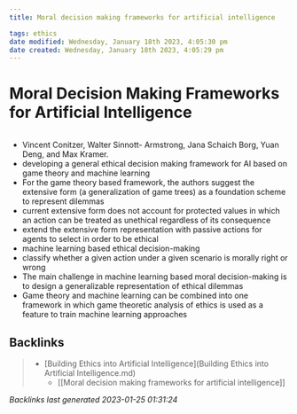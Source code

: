 ```yaml
---
title: Moral decision making frameworks for artificial intelligence

tags: ethics 
date modified: Wednesday, January 18th 2023, 4:05:30 pm
date created: Wednesday, January 18th 2023, 4:05:29 pm
---
```


# Moral Decision Making Frameworks for Artificial Intelligence
```toc
```

- Vincent Conitzer, Walter Sinnott- Armstrong, Jana Schaich Borg, Yuan Deng, and Max Kramer.
- developing a general ethical decision making framework for AI based on game theory and machine learning
- For the game theory based framework, the authors suggest the extensive form (a generalization of game trees) as a foundation scheme to represent dilemmas
- current extensive form does not account for protected values in which an action can be treated as unethical regardless of its consequence
- extend the extensive form representation with passive actions for agents to select in order to be ethical
- machine learning based ethical decision-making
- classify whether a given action under a given scenario is morally right or wrong
- The main challenge in machine learning based moral decision-making is to design a generalizable representation of ethical dilemmas
- Game theory and machine learning can be combined into one framework in which game theoretic analysis of ethics is used as a feature to train machine learning approaches

## Backlinks

> - [Building Ethics into Artificial Intelligence](Building Ethics into Artificial Intelligence.md)
>   - [[Moral decision making frameworks for artificial intelligence]]

_Backlinks last generated 2023-01-25 01:31:24_
